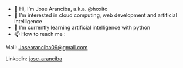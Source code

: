 - 👋 Hi, I’m Jose Aranciba, a.k.a. @hoxito 
- 👀 I’m interested in cloud computing, web development and artificial intelligence
- 🌱 I’m currently learning artificial intelligence with python
- 📫 How to reach me :

 Mail: Josearanciba09@gmail.com 

 Linkedin: [jose-aranciba](https://www.LinkedIn.com/in/jose-aranciba)

<!---
hoxito/hoxito is a ✨ special ✨ repository because its `README.md` (this file) appears on your GitHub profile.
You can click the Preview link to take a look at your changes.
--->
